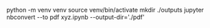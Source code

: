 python -m venv venv 
source venv/bin/activate
mkdir ./outputs
jupyter nbconvert --to pdf xyz.ipynb --output-dir='./pdf'